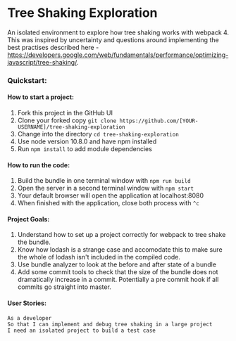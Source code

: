 # Tree Shaking Exploration

An isolated environment to explore how tree shaking works with webpack 4. This was inspired by uncertainty and questions around implementing the best practises described here - https://developers.google.com/web/fundamentals/performance/optimizing-javascript/tree-shaking/. 

### Quickstart:
#### How to start a project:
1. Fork this project in the GitHub UI
2. Clone your forked copy ```git clone https://github.com/[YOUR-USERNAME]/tree-shaking-exploration```
3. Change into the directory ```cd tree-shaking-exploration```
4. Use node version 10.8.0 and have npm installed
5. Run ```npm install``` to add module dependencies

#### How to run the code:
1. Build the bundle in one terminal window with ```npm run build```
2. Open the server in a second terminal window with ```npm start```
3. Your default browser will open the application at localhost:8080
4. When finished with the application, close both process with ```^c```

#### Project Goals:
1. Understand how to set up a project correctly for webpack to tree shake the bundle. 
2. Know how lodash is a strange case and accomodate this to make sure the whole of lodash isn't included in the compiled code. 
3. Use bundle analyzer to look at the before and after state of a bundle
4. Add some commit tools to check that the size of the bundle does not dramatically increase in a commit. Potentially a pre commit hook if all commits go straight into master. 

#### User Stories:
```
As a developer
So that I can implement and debug tree shaking in a large project
I need an isolated project to build a test case
```